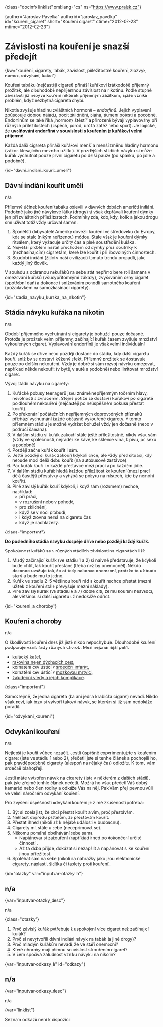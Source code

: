 
{class="docinfo linklist" xml:lang="cs" ns="https://www.pralek.cz"}

{author="Jaroslav Pavelka" authorid="jaroslav\_pavelka" id="koureni\_cigaret" short="Kouření cigaret" ctime="2012-02-23" mtime="2012-02-23"}

# Závislosti na kouření je snazší předejít

{kw="kouření, cigarety, tabák, závislost, příležitostné kouření, zlozvyk, nemoc, odvykání, kašel"}

Kouření tabáku (nejčastěji cigaret) přináší kuřákovi krátkodobě příjemný prožitek, ale dlouhodobě nepříjemnou závislost na nikotinu. Podle stupně závislosti již nebývá kouření nikterak příjemným zážitkem, spíše vzniká problém, když nezbytná cigareta chybí.

Nikotin zvyšuje hladinu zvláštních hormonů – _endorfinů_. Jejich vyplavení způsobuje dobrou náladu, pocit zklidnění, blaha, tlumení bolesti a podobně. Endorfinům se také říká „hormony štěstí“ a přirozeně bývají vyplavovány při různých příležitostech (úspěch, porod, určitá zátěž nebo sport). Je logické, že **uvolňování endorfinů v souvislosti s kouřením je kuřákovi velmi příjemné**.

Každá další cigareta přináší kuřákovi menší a menší změnu hladiny hormonu (zákon klesajícího mezního užitku). V pozdějších stádiích návyku si může kuřák vychutnat pouze první cigaretu po delší pauze (po spánku, po jídle a podobně).

{id="davni\_indiani\_kourit_umeli"}

## Dávní indiáni kouřit uměli

n/a

Příjemný účinek kouření tabáku objevili v dávných dobách američtí indiáni. Podobně jako jiné návykové látky (drogy) si však dopřávali kouření dýmky jen při zvláštních příležitostech. Podmínky zda, kdo, kdy, kolik a jakou drogu smí užívat totiž vždy určoval šaman.

  1. Španělští dobyvatelé Ameriky dovezli kouření ve středověku do Evropy, kde se stalo (nikým neřízenou) módou. Stále však je kouření dýmky rituálem, který vyžaduje určitý čas a plné soustředění kuřáka.
  2. Největší problém nastal přechodem od dýmky přes doutníky k (nezhasínajícím) cigaretám, které lze kouřit i při libovolných činnostech.
  3. Soudobí indiáni (žijící v naší civilizaci) tomuto trendu propadli, jako každý jiný člověk.

V souladu s ochranou nekuřáků na sebe stát nepřímo bere roli šamana v omezování kuřáků (všudypřítomnými zákazy), zvyšováním ceny cigaret (spotřební daň) a dokonce i snižováním pohodlí samotného kouření (požadavkem na samozhasínací cigarety).

{id="stadia\_navyku\_kuraka\_na\_nikotin"}

## Stádia návyku kuřáka na nikotin

n/a

Období příjemného vychutnání si cigarety je bohužel pouze dočasné. Protože je prožitek velmi příjemný, začínající kuřák časem zvyšuje množství vykouřených cigaret. Vyplavování endorfinů je však velmi individuální.

Každý kuřák se dříve nebo později dostane do stádia, kdy další cigaretu kouří, aniž by se dostavil kýžený efekt. Příjemný prožitek se dostavuje pouze po delším nekouření. Vždy je dobré si sám rozvoj návyku omezovat, například někde nekouřit (v bytě, v autě a podobně) nebo limitovat množství cigaret.

Vývoj stádií návyku na cigarety:

  1. Kuřácké pokusy teenagerů jsou známé nepříjemným točením hlavy, nevolností a zvracením. Stejné potíže se dostaví i kuřákovi po cigaretě po dlouhém nekouření (nejčastěji po neúspěšném pokusu přestat kouřit).
  2. Po překonání počátečních nepříjemných doprovodných příznaků přichází vychutnání každé občasně vykouřené cigarety. V tomto příjemném stádiu je možné vydržet bohužel vždy jen dočasně (nebo v područí šamana).
  3. V dalším stádiu si kuřák zakouří stále ještě příležitostně, nikdy však sám (vždy ve společnosti, nejraději ke kávě, ke sklence vína, k pivu, po sexu a podobně).
  4. Později začne kuřák kouřit i sám.
  5. Ještě později si kuřák zakouří kdykoli chce, ale vždy před situací, kdy nebude moci delší dobu kouřit (na autobusové zastávce).
  6. Pak kuřák kouří i v každé přestávce mezi prací a po každém jídle.
  7. V dalším stádiu kuřák hledá každou příležitost ke kouření (mezi prací dělá častější přestávky a vyhýbá se pobytu na místech, kde by nemohl kouřit).
  8. Plně závislý kuřák kouří kdykoli, i když sám (rozumem) nechce, například:
      * při práci,
      * v rozrušení nebo v pohodě,
      * pro zklidnění,
      * když se v noci probudí,
      * i když zrovna nemá na cigaretu čas,
      * když je nachlazený.

{class="important"}

**Do posledního stádia návyku dospěje dříve nebo později každý kuřák.**

Spokojenost kuřáků se v různých stádiích závislosti na cigaretách liší:

  1. Mladý začínající kuřák (ve stádiu 1 a 2) si naivně představuje, že kdykoli bude chtít, tak kouřit přestane (třeba než by onemocněl). Někdo dokonce uvažuje tak, že ať tedy nakonec onemocní, protože to už bude starý a bude mu to jedno.
  2. Kuřák ve stádiu 2–5 většinou kouří rád a kouřit nechce přestat (mezní užitek z kouření stále převyšuje mezní náklady).
  3. Plně závislý kuřák (ve stádiu 6 a 7) dobře cítí, že mu kouření nesvědčí, ale většinou si další cigaretu už nedokáže odříct.

{id="koureni\_a\_choroby"}

## Kouření a choroby

n/a

O škodlivosti kouření dnes již jistě nikdo nepochybuje. Dlouhodobé kouření podporuje vznik řady různých chorob. Mezi nejznámější patří:

  * [kuřácký kašel][1],
  * [rakovina nejen dýchacích cest][2],
  * kornatění cév ústící v [srdedční infarkt][3],
  * kornatění cév ústící v [mozkovou mrtvici][4],
  * [žaludeční vředy a jejich komplikace][5].

{class="important"}

Samozřejmě, že jedna cigareta (ba ani jedna krabička cigaret) nevadí. Nikdo však neví, jak brzy si vytvoří takový návyk, se kterým si již sám nedokáže poradit.

{id="odvykani_koureni"}

## Odvykání kouření

n/a

Nejlepší je kouřit vůbec nezačít. Jestli úspěšně experimentujete s kouřením cigaret (jste ve stádiu 1 nebo 2), přečetli jste si tenhle článek a pochopili ho, pak pravděpodobně cigarety (alespoň na nějaký čas) odložíte. K tomu vám srdečně blahopřeji.

Jestli máte vytvořen návyk na cigarety (jste v některém z dalších stádií), pak jste zřejmě tenhle článek nečetli. Možná ho však přečetl Váš dobrý kamarád nebo člen rodiny a odkáže Vás na něj. Pak Vám přeji pevnou vůli ve velmi náročném odvykání kouření.

Pro zvýšení úspěšnosti odvykání kouření je z mé zkušenosti potřeba:

  1. Být si zcela jist, že chci přestat kouřit a vím, proč přestávám.
  2. Nehlásit dopředu přátelům, že přestávám kouřit.
  3. Přestat ihned (nikoli až k nějaké události v budoucnu).
  4. Cigarety mít stále u sebe (nedeprimovat se).
  5. Někomu pomáhá obelhávání sebe sama.
      * Naplánovat si zakouření (například hned po dokončení určité činnosti).
      * Až ta doba přijde, dokázat si nezapálit a naplánovat si ke kouření jinou příležitost.
  6. Spoléhat sám na sebe (nikoli na náhražky jako jsou elektronické cigarety, náplasti, šidítka či tablety proti kouření).

{id="otazky" var="inputvar-otazky_h"}

## n/a

{var="inputvar-otazky_desc"}

n/a

{class="otazky"}

  1. Proč závislý kuřák potřebuje k uspokojení více cigaret než začínající kuřák?
  2. Proč si nevytvořili dávní indiáni návyk na tabák (a jiné drogy)?
  3. Proč mladým kuřákům nevadí, že ve stáří onemocní?
  4. Které choroby mají přímou souvislost s kouřením cigaret?
  5. V čem spočívá záludnost vzniku návyku na nikotin?

{var="inputvar-odkazy_h" id="odkazy"}

## n/a

{var="inputvar-odkazy_desc"}

n/a

{var="linklist"}

Seznam odkazů není k dispozici

 [1]: kasel_a_typy_kasle
 [2]: rakovina_tlusteho_streva_a_konecniku
 [3]: srdecni_infarkt
 [4]: iktus
 [5]: komplikace_vredu